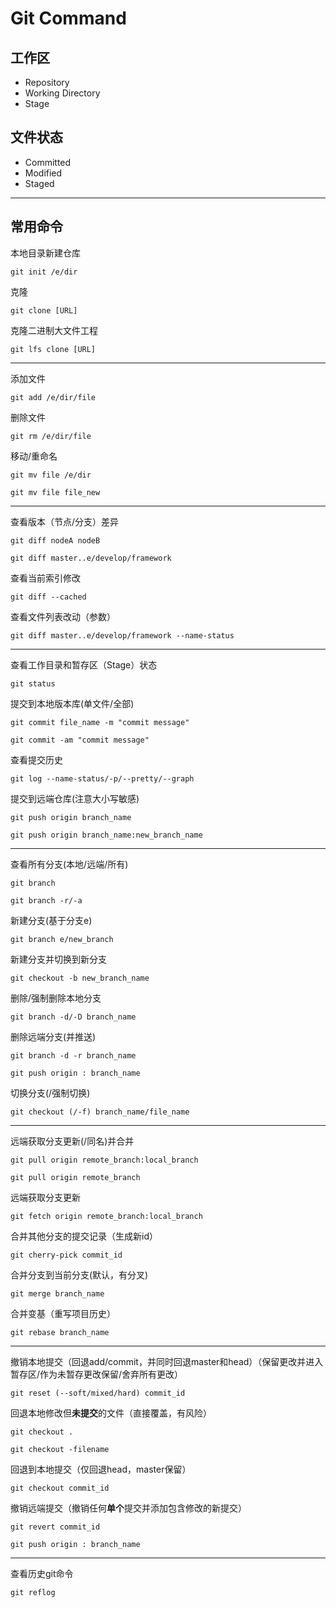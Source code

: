 # Git Command

## 工作区

- Repository
- Working Directory
- Stage

## 文件状态

- Committed
- Modified
- Staged

---
## 常用命令

本地目录新建仓库

`git init /e/dir`

克隆

`git clone [URL]`

克隆二进制大文件工程

`git lfs clone [URL]`

---

添加文件

`git add /e/dir/file`

删除文件

`git rm /e/dir/file`

移动/重命名

`git mv file /e/dir`

`git mv file file_new`

---
查看版本（节点/分支）差异

`git diff nodeA nodeB`

`git diff master..e/develop/framework`

查看当前索引修改

`git diff --cached`

查看文件列表改动（参数）

`git diff master..e/develop/framework --name-status`

---
查看工作目录和暂存区（Stage）状态

`git status`

提交到本地版本库(单文件/全部)

`git commit file_name -m "commit message"`

`git commit -am "commit message"`

查看提交历史

`git log --name-status/-p/--pretty/--graph`

提交到远端仓库(注意大小写敏感)

`git push origin branch_name`

`git push origin branch_name:new_branch_name`

---
查看所有分支(本地/远端/所有)

`git branch`

`git branch -r/-a`

新建分支(基于分支e)

`git branch e/new_branch`

新建分支并切换到新分支

`git checkout -b new_branch_name`

删除/强制删除本地分支

`git branch -d/-D branch_name`

删除远端分支(并推送)

`git branch -d -r branch_name`

`git push origin : branch_name`

切换分支(/强制切换)

`git checkout (/-f) branch_name/file_name`

---

远端获取分支更新(/同名)并合并

`git pull origin remote_branch:local_branch`

`git pull origin remote_branch`

远端获取分支更新

`git fetch origin remote_branch:local_branch`

合并其他分支的提交记录（生成新id）

`git cherry-pick commit_id`

合并分支到当前分支(默认，有分叉)

`git merge branch_name`

合并变基（重写项目历史）

`git rebase branch_name`

---
撤销本地提交（回退add/commit，并同时回退master和head）（保留更改并进入暂存区/作为未暂存更改保留/舍弃所有更改）

`git reset (--soft/mixed/hard) commit_id`

回退本地修改但**未提交**的文件（直接覆盖，有风险）

`git checkout .`

`git checkout -filename`

回退到本地提交（仅回退head，master保留）

`git checkout commit_id`

撤销远端提交（撤销任何**单个**提交并添加包含修改的新提交）

`git revert commit_id`

`git push origin : branch_name`

---

查看历史git命令

`git reflog`





